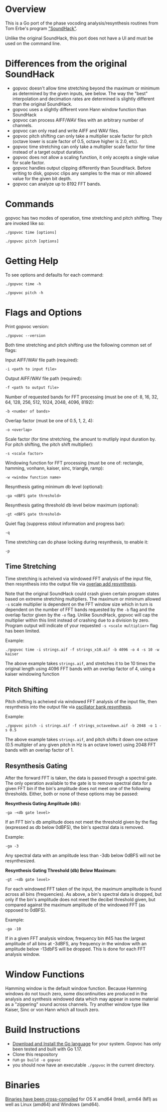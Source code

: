 # Overview

This is a Go port of the phase vocoding analysis/resynthesis routines from Tom Erbe's program ["SoundHack"](https://github.com/tomerbe/SoundHack).

Unlike the original SoundHack, this port does not have a UI and must be used on the command line.

# Differences from the original SoundHack

* gopvoc doesn't allow time stretching beyond the maximum or minimum as determined by the given inputs, see below. The way the "best" interpolation and decimation rates are determined is slightly different than the original SoundHack.
* gopvoc uses a slightly different vonn Hann window function than SoundHack
* gopvoc can process AIFF/WAV files with an arbitrary number of channels.
* gopvoc can only read and write AIFF and WAV files.
* gopvoc pitch shifting can only take a multiplier scale factor for pitch (octave lower is scale factor of 0.5, octave higher is 2.0, etc).
* gopvoc time stretching can only take a multiplier scale factor for time instead of a target output duration.
* gopvoc does not allow a scaling function, it only accepts a single value for scale factor.
* gopvoc handles output clipping differently than SoundHack. Before writing to disk, gopvoc clips any samples to the max or min allowed value for the given bit depth.
* gopvoc can analyze up to 8192 FFT bands.

# Commands

gopvoc has two modes of operation, time stretching and pitch shifting. They are invoked like so:

`./gopvoc time [options]`

`./gopvoc pitch [options]`

# Getting Help

To see options and defaults for each command:

`./gopvoc time -h`

`./gopvoc pitch -h`

# Flags and Options

Print gopvoc version:

`./gopvoc --version`

Both time stretching and pitch shifting use the following common set of flags:

Input AIFF/WAV file path (required):

`-i <path to input file>`

Output AIFF/WAV file path (required):

`-f <path to output file>`

Number of requested bands for FFT processing (must be one of: 8, 16, 32, 64, 128, 256, 512, 1024, 2048, 4096, 8192):

`-b <number of bands>`

Overlap factor (must be one of 0.5, 1, 2, 4):

`-o <overlap>`

Scale factor (for time stretching, the amount to mutliply input duration by. For pitch shifting, the pitch shift multiplier):

`-s <scale factor>`

Windowing function for FFT processing (must be one of: rectangle, hamming, vonhann, kaiser, sinc, triangle, ramp):

`-w <window function name>`

Resynthesis gating minimum db level (optional):

`-ga <dBFS gate threshold>`

Resynthesis gating threshold db level below maximum (optional):

`-gt <dBFS gate threshold>`

Quiet flag (suppress stdout information and progress bar):

`-q`

Time stretching can do phase locking during resynthesis, to enable it:

`-p`

## Time Stretching

Time stretching is acheived via windowed FFT analysis of the input file, then resynthesis into the output file via [overlap add resynthesis](https://ccrma.stanford.edu/~jos/parshl/Overlap_Add_Synthesis.html).

Note that the original SoundHack could crash given certain program states based on extreme stretching multipliers. The maximum or minimum allowed `-s` scale multiplier is dependent on the FFT window size which in turn is dependent on the number of FFT bands requested by the `-b` flag and the overlap factor given by the `-o` flag. Unlike SoundHack, gopvoc will cap the multiplier within this limit instead of crashing due to a division by zero. Program output will indicate of your requested `-s <scale multiplier>` flag has been limited.

Example:

`./gopvoc time -i strings.aif -f strings_x10.aif -b 4096 -o 4 -s 10 -w kaiser`

The above example takes `strings.aif`, and stretches it to be 10 times the original length using 4096 FFT bands with an overlap factor of 4, using a kaiser windowing function

## Pitch Shifting

Pitch shifting is acheived via windowed FFT analysis of the input file, then resynthesis into the output file via [oscillator bank resynthesis](https://en.wikipedia.org/wiki/Additive_synthesis#Oscillator_bank_synthesis).

Example:

`./gopvoc pitch -i strings.aif -f strings_octavedown.aif -b 2048 -o 1 -s 0.5`

The above example takes `strings.aif`, and pitch shifts it down one octave (0.5 multipler of any given pitch in Hz is an octave lower) using 2048 FFT bands with an overlap factor of 1.

## Resynthesis Gating

After the forward FFT is taken, the data is passed through a spectral gate. The only operation available to the gate is to remove spectral data for a given FFT bin if the bin's amplitude does not meet one of the following thresholds. Either, both or none of these options may be passed:

**Resynthesis Gating Amplitude (db):**

`-ga -<db gate level>`

If an FFT bin's db amplitude does not meet the threshold given by the flag (expressed as db below 0dBFS), the bin's spectral data is removed.

Example:

`-ga -3`

Any spectral data with an amplitude less than -3db below 0dBFS will not be resynthesized.

**Resynthesis Gating Threshold (db) Below Maximum:**

`-gt -<db gate level>`

For each windowed FFT taken of the input, the maximum amplitude is found across all bins (frequencies). As above, a bin's spectral data is dropped, but only if the bin's amplitude does not meet the decibel threshold given, but compared against the maximum amplitude of the windowed FFT (as opposed to 0dBFS).

Example:

`-ga -10`

If in a given FFT analysis window, frequency bin #45 has the largest amplitude of all bins at -3dBFS, any frequency in the window with an amplitude below -13dbFS will be dropped. This is done for each FFT analysis window.

# Window Functions

Hamming window is the default window function. Because Hamming windows do not touch zero, some discontinuities are produced in the analysis and synthesis windowed data which may appear in some material as a "zippering" sound across channels. Try another window type like Kaiser, Sinc or von Hann which all touch zero.

# Build Instructions

* [Download and Install the Go language](https://go.dev/) for your system. Gopvoc has only been tested and built with Go 1.17.
* Clone this respository
* run `go build -o gopvoc`
* you should now have an executable `./gopvoc` in the current directory.

# Binaries

[Binaries have been cross-compiled](https://github.com/corporealfunk/gopvoc/releases) for OS X amd64 (Intel), arm64 (M1) as well as Linux (amd64) and Windows (amd64).
